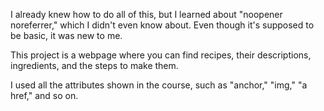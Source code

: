 I already knew how to do all of this, but I learned about "noopener noreferrer," which I didn't even know about. Even though it's supposed to be basic, it was new to me.

This project is a webpage where you can find recipes, their descriptions, ingredients, and the steps to make them.

I used all the attributes shown in the course, such as "anchor," "img," "a href," and so on.